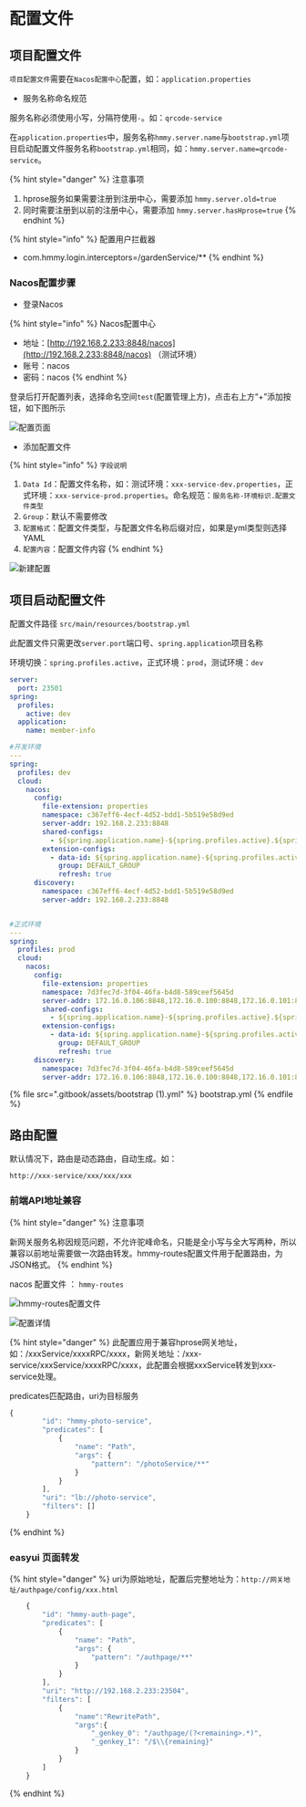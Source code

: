 # 配置文件

## 项目配置文件

`项目配置文件`需要在`Nacos配置中心`配置，如：`application.properties`

* 服务名称命名规范

服务名称必须使用小写，分隔符使用`-`。如：`qrcode-service`

在`application.properties`中，服务名称`hmmy.server.name`与`bootstrap.yml`项目启动配置文件服务名称`bootstrap.yml`相同，如：`hmmy.server.name=qrcode-service`。

{% hint style="danger" %}
注意事项

1. hprose服务如果需要注册到注册中心，需要添加 `hmmy.server.old=true`
2. 同时需要注册到以前的注册中心，需要添加 `hmmy.server.hasHprose=true`
{% endhint %}

{% hint style="info" %}
配置用户拦截器

* com.hmmy.login.interceptors=/gardenService/\*\*
{% endhint %}

### Nacos配置步骤 <a href="nacos" id="nacos"></a>

* 登录Nacos

{% hint style="info" %}
Nacos配置中心

* 地址：[http://192.168.2.233:8848/nacos](http://192.168.2.233:8848/nacos) （测试环境）
* 账号：nacos
* 密码：nacos
{% endhint %}

登录后打开配置列表，选择命名空间`test`(配置管理上方)，点击右上方“+”添加按钮，如下图所示

![配置页面](http://hmmy-mall-nursery-stock.oss-cn-beijing.aliyuncs.com/20210607093108.png)

* 添加配置文件

{% hint style="info" %}
`字段说明`

1. `Data Id`：配置文件名称，如：测试环境：`xxx-service-dev.properties`，正式环境：`xxx-service-prod.properties`。命名规范：`服务名称-环境标识.配置文件类型`
2. `Group`：默认不需要修改
3. `配置格式`：配置文件类型，与配置文件名称后缀对应，如果是yml类型则选择YAML
4. `配置内容`：配置文件内容
{% endhint %}

![新建配置](http://hmmy-mall-nursery-stock.oss-cn-beijing.aliyuncs.com/20210607092345.png)

## 项目启动配置文件

配置文件路径 `src/main/resources/bootstrap.yml`

此配置文件只需更改`server.port`端口号、`spring.application`项目名称

环境切换：`spring.profiles.active`，正式环境：`prod`，测试环境：`dev`

```yaml
server:
  port: 23501
spring:
  profiles:
    active: dev
  application:
    name: member-info

#开发环境
---
spring:
  profiles: dev
  cloud:
    nacos:
      config:
        file-extension: properties
        namespace: c367eff6-4ecf-4d52-bdd1-5b519e58d9ed
        server-addr: 192.168.2.233:8848
        shared-configs:
          - ${spring.application.name}-${spring.profiles.active}.${spring.cloud.nacos.config.file-extension}
        extension-configs:
          - data-id: ${spring.application.name}-${spring.profiles.active}.${spring.cloud.nacos.config.file-extension}
            group: DEFAULT_GROUP
            refresh: true
      discovery:
        namespace: c367eff6-4ecf-4d52-bdd1-5b519e58d9ed
        server-addr: 192.168.2.233:8848


#正式环境
---
spring:
  profiles: prod
  cloud:
    nacos:
      config:
        file-extension: properties
        namespace: 7d3fec7d-3f04-46fa-b4d8-589ceef5645d
        server-addr: 172.16.0.106:8848,172.16.0.100:8848,172.16.0.101:8848
        shared-configs:
          - ${spring.application.name}-${spring.profiles.active}.${spring.cloud.nacos.config.file-extension}
        extension-configs:
          - data-id: ${spring.application.name}-${spring.profiles.active}.${spring.cloud.nacos.config.file-extension}
            group: DEFAULT_GROUP
            refresh: true
      discovery:
        namespace: 7d3fec7d-3f04-46fa-b4d8-589ceef5645d
        server-addr: 172.16.0.106:8848,172.16.0.100:8848,172.16.0.101:8848
```

{% file src=".gitbook/assets/bootstrap (1).yml" %}
bootstrap.yml
{% endfile %}

## 路由配置

默认情况下，路由是动态路由，自动生成。如：

`http://xxx-service/xxx/xxx/xxx`

### 前端API地址兼容 <a href="hprose" id="hprose"></a>

{% hint style="danger" %}
注意事项

新网关服务名称因规范问题，不允许驼峰命名，只能是全小写与全大写两种，所以兼容以前地址需要做一次路由转发。hmmy-routes配置文件用于配置路由，为JSON格式。
{% endhint %}

nacos 配置文件 ： `hmmy-routes`

![hmmy-routes配置文件](http://hmmy-mall-nursery-stock.oss-cn-beijing.aliyuncs.com/20210617090730.png)

![配置详情](https://hmmy-mall-nursery-stock.oss-cn-beijing.aliyuncs.com/20210617090859.png)

{% hint style="danger" %}
此配置应用于兼容hprose网关地址，如：/xxxService/xxxxRPC/xxxx，新网关地址：/xxx-service/xxxService/xxxxRPC/xxxx，此配置会根据xxxService转发到xxx-service处理。

predicates匹配路由，uri为目标服务

```javascript
{
        "id": "hmmy-photo-service",
        "predicates": [
            {
                "name": "Path",
                "args": {
                    "pattern": "/photoService/**"
                }
            }
        ],
        "uri": "lb://photo-service",
        "filters": []
    }
```
{% endhint %}

### easyui 页面转发 <a href="easyui" id="easyui"></a>

{% hint style="danger" %}
uri为原始地址，配置后完整地址为：`http://网关地址/authpage/config/xxx.html`

```javascript
    {
        "id": "hmmy-auth-page",
        "predicates": [
            {
                "name": "Path",
                "args": {
                    "pattern": "/authpage/**"
                }
            }
        ],
        "uri": "http://192.168.2.233:23504",
        "filters": [
            {
                "name":"RewritePath",
                "args":{
                    "_genkey_0": "/authpage/(?<remaining>.*)",
                    "_genkey_1": "/$\\{remaining}"
                }
            }
        ]
    }
```
{% endhint %}

